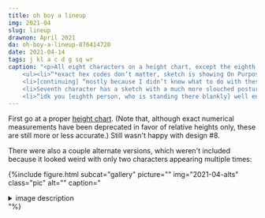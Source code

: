 ```yaml
---
title: oh boy a lineup
img: 2021-04
slug: lineup
drawnon: April 2021
da: oh-boy-a-lineup-876414720
date: 2021-04-14
tags: j kl a c d g sq wr
caption: "<p>All eight characters on a height chart, except the eighth is a sketch. Written title: “~character design is my passion~”, subtitle “and all that jazz”. Additional notes:</p>
	<ul><li>“*exact hex codes don’t matter, sketch is showing On Purpose™”</li>
	<li>[continuing] “mostly because I didn’t know what to do with these two [the last two characters]. RIP”</li>
	<li>Seventh character has a sketch with a much more slouched posture; “good pose but use this [pointing to the finished ref]”</li>
	<li>“idk you [eighth person, who is standing there blankly] well enough for a Good Pose (yet)”</li></ul>"
---
```

First go at a proper <a href="https://www.deviantart.com/swiftgold/art/blank-height-chart-121670324" class="ext">height chart</a>. (Note that, although exact numerical measurements have been deprecated in favor of relative heights only, these are still more or less accurate.) Still wasn't happy with design #8.

There were also a couple alternate versions, which weren't included because it looked weird with only two characters appearing multiple times:

{%include figure.html subcat="gallery" picture="" img="2021-04-alts" class="pic" alt="" caption="<details><summary>image description</summary><ul>
	<li>artist note: “these aren’t Intentionally together, I just don’t know what the others’ alt. outfits (if any) are yet”</li>
	<li>Second character has shorter hair, dark brown eyes, and modern clothing. Small note next to colorful rubber-band-bracelets on both wrists: “hues + amount of these don’t matter”</li>
	<li>Third character has a jacket, belt, and boots.</li>
	<li>Both are smiling.</li></ul></details>"%}